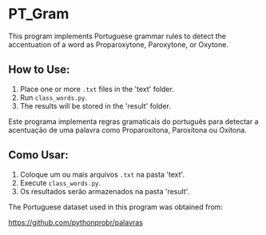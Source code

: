 # PT_Gram

This program implements Portuguese grammar rules to detect the accentuation of a word as Proparoxytone, Paroxytone, or Oxytone.

## How to Use:

1. Place one or more `.txt` files in the 'text' folder.
2. Run `class_words.py`.
3. The results will be stored in the 'result' folder.

Este programa implementa regras gramaticais do português para detectar a acentuação de uma palavra como Proparoxítona, Paroxítona ou Oxítona.

## Como Usar:

1. Coloque um ou mais arquivos `.txt` na pasta 'text'.
2. Execute `class_words.py`.
3. Os resultados serão armazenados na pasta 'result'.

The Portuguese dataset used in this program was obtained from:

https://github.com/pythonprobr/palavras
